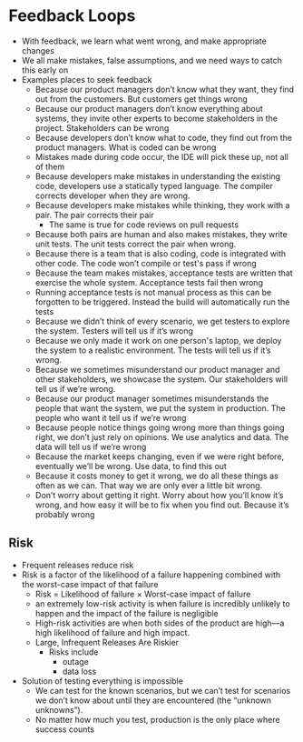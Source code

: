 # Feedback Loops

- With feedback, we learn what went wrong, and make appropriate changes
- We all make mistakes, false assumptions, and we need ways to catch this early on
- Examples places to seek feedback
  - Because our product managers don’t know what they want, they find out from the customers. But customers get things wrong
  - Because our product managers don’t know everything about systems, they invite other experts to become stakeholders in the project. Stakeholders can be wrong
  - Because developers don’t know what to code, they find out from the product managers. What is coded can be wrong
  - Mistakes made during code occur, the IDE will pick these up, not all of them
  - Because developers make mistakes in understanding the existing code, developers use a statically typed language. The compiler corrects developer when they are  wrong.
  - Because developers make mistakes while thinking, they work with a pair. The pair corrects their pair
    - The same is true for code reviews on pull requests
  - Because both pairs are human and also makes mistakes, they write unit tests. The unit tests correct the pair when wrong.
  - Because there is a team that is also coding, code is integrated with other code. The code won’t compile or test's pass if wrong
  - Because the team makes mistakes, acceptance tests are written that exercise the whole system. Acceptance tests fail then wrong
  - Running acceptance tests is not manual process as this can be forgotten to be triggered. Instead the build will automatically run the tests
  - Because we didn’t think of every scenario, we get testers to explore the system. Testers will tell us if it’s wrong
  - Because we only made it work on one person's laptop, we deploy the system to a realistic environment. The tests will tell us if it’s wrong.
  - Because we sometimes misunderstand our product manager and other stakeholders, we showcase the system. Our stakeholders will tell us if we’re wrong.
  - Because our product manager sometimes misunderstands the people that want the system, we put the system in production. The people who want it tell us if we’re wrong
  - Because people notice things going wrong more than things going right, we don’t just rely on opinions. We use analytics and data. The data will tell us if we’re wrong
  - Because the market keeps changing, even if we were right before, eventually we’ll be wrong. Use data, to find this out
  - Because it costs money to get it wrong, we do all these things as often as we can. That way we are only ever a little bit wrong.
  - Don’t worry about getting it right. Worry about how you’ll know it’s wrong, and how easy it will be to fix when you find out. Because it’s probably wrong

## Risk

- Frequent releases reduce risk
- Risk is a factor of the likelihood of a failure happening combined with
the worst-case impact of that failure
  - Risk = Likelihood of failure × Worst-case impact of failure
  - an extremely low-risk activity is when failure is incredibly unlikely to happen and the impact of the failure is negligible
  - High-risk activities are when both sides of the product are high—a high likelihood of failure and high impact.
  - Large, Infrequent Releases Are Riskier
    - Risks include
      - outage
      - data loss
- Solution of testing everything is impossible
  -  We can test for the known scenarios, but we can’t test for scenarios we don’t know about until they are encountered (the “unknown unknowns”).
  - No matter how much you test, production is the only place where success counts
